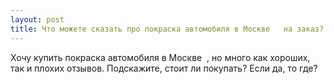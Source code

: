 ```yaml
---
layout: post 
title: Что можете сказать про покраска автомобиля в Москве ‌ ‌ на заказ? 
--- 
```

Хочу купить покраска автомобиля в Москве ‌ ‌, но много как хороших, так и плохих отзывов. Подскажите, стоит ли покупать? Если да, то где?